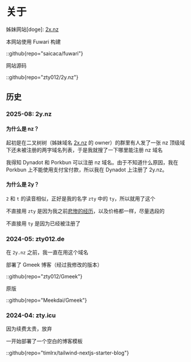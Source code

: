 # 关于

姊妹网站[doge]: [2x.nz](https://2x.nz)

本网站使用 Fuwari 构建

::github{repo="saicaca/fuwari"}

网站源码

::github{repo="zty012/2y.nz"}

## 历史

### 2025-08: 2y.nz

#### 为什么是 nz？

起初是在二叉树树（姊妹域名 [2x.nz](https://2x.nz) 的 owner）的群里有人发了一张 nz 顶级域下还未被注册的两字域名列表，于是我就搜了一下哪里能注册 nz 域名

我得知 Dynadot 和 Porkbun 可以注册 nz 域名。由于不知道什么原因，我在 Porkbun 上不能使用支付宝付款，所以我在 Dynadot 上注册了 2y.nz。

#### 为什么是 2y？

`2` 和 `t` 的读音相似，正好是我的名字 `zty` 中的 `ty`，所以就用了这个

不直接用 `zty` 是因为我之前[悲惨的经历](/posts/domains)，以及价格都一样，尽量选段的

不直接用 `ty` 是因为已经被注册了

### 2024-05: zty012.de

在 `2y.nz` 之前，我一直在用这个域名

部署了 Gmeek 博客（经过我修改的版本）

::github{repo="zty012/Gmeek"}

原版

::github{repo="Meekdai/Gmeek"}

### 2024-04: zty.icu

因为续费太贵，放弃

一开始部署了一个空白的博客模板

::github{repo="timlrx/tailwind-nextjs-starter-blog"}
